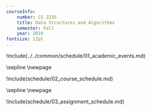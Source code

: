 ```yaml
---
courseInfo:
    number: CS 2235
    title: Data Structures and Algorithms
    semester: Fall
    year: 2019
fontsize: 12pt
...
```


!include(../../common/schedule/01_academic_events.md)

\sepline
\newpage

!include(schedule/02_course_schedule.md)

\sepline
\newpage

!include(schedule/03_assignment_schedule.md)
